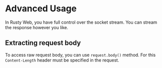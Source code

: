 # Advanced Usage

In Rusty Web, you have full control over the socket stream. You can stream the response
however you like.

## Extracting request body

To access raw request body, you can use `request.body()` method. For this `Content-Length` header must be specified in
the request. 

